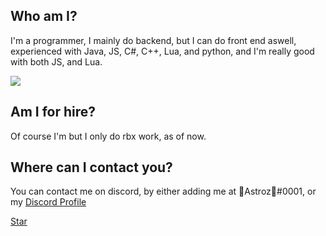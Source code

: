 ## Who am I?
I'm a programmer, I mainly do backend, but I can do front end aswell, experienced with Java, JS, C#, C++, Lua, and python, and I'm really good with both JS, and Lua.

<a><img src="https://cdn.discordapp.com/attachments/738673138954666015/769088759136124958/Astroz.png"/></a>
<br/>
## Am I for hire?
Of course I'm but I only do rbx work, as of now.
<br/>
## Where can I contact you?
You can contact me on discord, by either adding me at 🎃Astroz🎃#0001, or my <a class="github-button" href="https://discord.com/api/v8/users/475111190909943808/profile" aria-label="Follow @ntkme on GitHub">Discord Profile</a>
<!-- Place this tag where you want the button to render. -->
<a class="github-button" href="https://github.com/ntkme/github-buttons" data-color-scheme="no-preference: dark; light: dark; dark: dark;" data-size="large" data-show-count="true" aria-label="Star ntkme/github-buttons on GitHub">Star</a>
